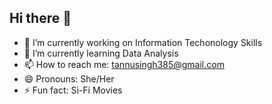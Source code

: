 ## Hi there 👋

- 🔭 I’m currently working on Information Techonology Skills
- 🌱 I’m currently learning Data Analysis
- 📫 How to reach me: tannusingh385@gmail.com
- 😄 Pronouns: She/Her
- ⚡ Fun fact: Si-Fi Movies
